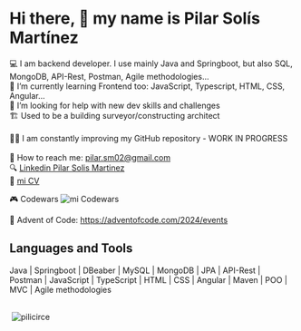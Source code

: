 # Hi there, 👋 my name is Pilar Solís Martínez

💻 I am backend developer. I use mainly Java and Springboot, but also SQL, MongoDB, API-Rest, Postman, Agile methodologies... <br />
🌱 I’m currently learning Frontend too: JavaScript, Typescript, HTML, CSS, Angular...<br />
🤔 I’m looking for help with new dev skills and challenges<br />
🏗️ Used to be a building surveyor/constructing architect <br />
 <br /> 
🔨🔧 I am constantly improving my GitHub repository - WORK IN PROGRESS <br /> 
 <br /> 
📩 How to reach me: pilar.sm02@gmail.com<br />
:mag: [Linkedin Pilar Solis Martinez](https://www.linkedin.com/in/pilar-sol%C3%ADs-mart%C3%ADnez-18720b54/)<br />
:page_facing_up: [mi CV](https://www.linkedin.com/in/pilar-sol%C3%ADs-mart%C3%ADnez-18720b54/overlay/1713712028988/single-media-viewer/?profileId=ACoAAAtr4zcBQkC3UJwMiW8lFfzjwDIDuZvCTgY)<br />

:video_game: Codewars   ![mi Codewars](https://www.codewars.com/users/pili_circe/badges/micro) 

🎄 Advent of Code: https://adventofcode.com/2024/events


<h2>Languages and Tools</h2>
Java | Springboot | DBeaber | MySQL | MongoDB | JPA | API-Rest | Postman | JavaScript | TypeScript | HTML | CSS | Angular | Maven | POO | MVC | Agile methodologies <br />
<br /> 
<p style="display: block" >&nbsp;<img  src="https://github-readme-stats.vercel.app/api/top-langs?username=pilicirce&show_icons=true&locale=en&layout=compact" alt="pilicirce" /></p>





